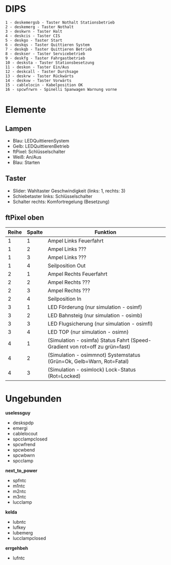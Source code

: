 # DIPS

```
1 - deskemergsb - Taster Nothalt Stationsbetrieb
2 - deskemerg - Taster Nothalt
3 - deskwrn - Taster Halt
4 - deskcis - Taster CIS
5 - deskgo - Taster Start
6 - deskqs - Taster Quittieren System
7 - deskqb - Taster Quittieren Betrieb
8 - deskser - Taster Servicebetrieb
9 - deskfg - Taster Fahrgastbetrieb
10 - desksta - Taster Stationsbesetzung
11 - deskon - Taster Ein/Aus
12 - deskcall - Taster Durchsage
13 - deskrw - Taster Rückwärts
14 - deskvw - Taster Vorwärts
15 - cablelocin - Kabelposition OK
16 - spcwfrwrn - Spinelli Spanwagen Warnung vorne
```

# Elemente

## Lampen

- Blau: LEDQuittierenSystem
- Gelb: LEDQuittierenBetrieb
- ftPixel: Schlüsselschalter
- Weiß: An/Aus
- Blau: Starten

## Taster

- Slider: Wahltaster Geschwindigkeit (links: 1, rechts: 3)
- Schiebetaster links: Schlüsselschalter
- Schalter rechts: Komfortregelung (Besetzung)

## ftPixel oben

| Reihe | Spalte | Funktion                                                                     |
|-------|--------|------------------------------------------------------------------------------|
| 1     | 1      | Ampel Links Feuerfahrt                                                       |
| 1     | 2      | Ampel Links ???                                                              |
| 1     | 3      | Ampel Links ???                                                              |
| 1     | 4      | Seilposition Out                                                             |
| 2     | 1      | Ampel Rechts Feuerfahrt                                                      |
| 2     | 2      | Ampel Rechts ???                                                             |
| 2     | 3      | Ampel Rechts ???                                                             |
| 2     | 4      | Seilposition In                                                              |
| 3     | 1      | LED Förderung (nur simulation - osimf)                                       |
| 3     | 2      | LED Bahnsteig (nur simulation - osimb)                                       |
| 3     | 3      | LED Flugsicherung (nur simulation - osimfl)                                  |
| 3     | 4      | LED TOP (nur simulation - osimn)                                             |
| 4     | 1      | (Simulation - osimfa) Status Fahrt (Speed-Gradient von rot=off zu grün=fast) |
| 4     | 2      | (Simulation - osimmnot) Systemstatus (Grün=Ok, Gelb=Warn, Rot=Fatal)         |
| 4     | 3      | (Simulation - osimlock) Lock-Status (Rot=Locked)                             |

# Ungebunden

**uselessguy**

- deskspdp
- emergi
- cablelocout
- spcclampclosed
- spcwfrend
- spcwbend
- spcwbwrn
- spcclamp

**next_to_power**

- spfntc
- m1ntc
- m2ntc
- m3ntc
- lucclamp

**kelda**

- lubntc
- lufkey
- lubemerg
- lucclampclosed

**errgehbeh**

- lufntc
